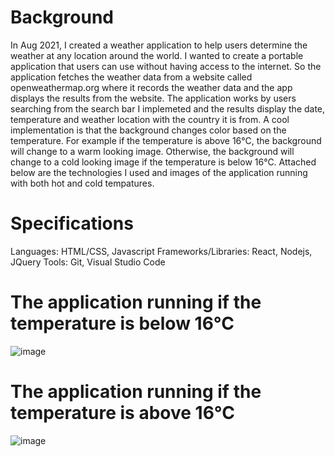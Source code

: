 # Background
In Aug 2021, I created a weather application to help users determine the weather at any location around the world. I wanted to create a portable application that users can use without having access to the internet. So the application fetches the weather data from a website called openweathermap.org where it records the weather data and the app displays the results from the website. The application works by users searching from the search bar I implemeted and the results display the date, temperature and weather location with the country it is from. A cool implementation is that the background changes color based on the temperature. For example if the temperature is above 16°C, the background will change to a warm looking image. Otherwise, the background will change to a cold looking image if the temperature is below 16°C. Attached below are the technologies I used and images of the application running with both hot and cold tempatures.

# Specifications
Languages: HTML/CSS, Javascript
Frameworks/Libraries: React, Nodejs, JQuery
Tools: Git, Visual Studio Code

# The application running if the temperature is below 16°C
![image](https://user-images.githubusercontent.com/85756525/126418825-7bfaf78c-841f-4cce-9daf-93f2d93b672a.png)


# The application running if the temperature is above 16°C
![image](https://user-images.githubusercontent.com/85756525/126419018-10e15457-d391-4563-93f4-5037eb8cc598.png)
